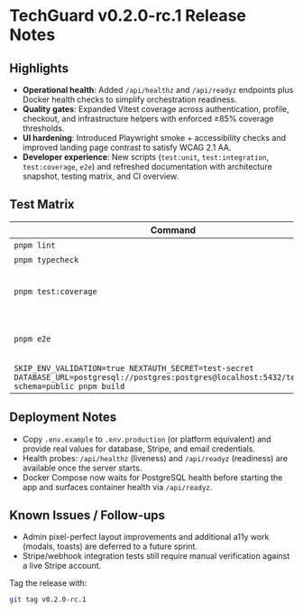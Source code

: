 # TechGuard v0.2.0-rc.1 Release Notes

## Highlights
- **Operational health**: Added `/api/healthz` and `/api/readyz` endpoints plus Docker health checks to simplify orchestration readiness.
- **Quality gates**: Expanded Vitest coverage across authentication, profile, checkout, and infrastructure helpers with enforced ≥85% coverage thresholds.
- **UI hardening**: Introduced Playwright smoke + accessibility checks and improved landing page contrast to satisfy WCAG 2.1 AA.
- **Developer experience**: New scripts (`test:unit`, `test:integration`, `test:coverage`, `e2e`) and refreshed documentation with architecture snapshot, testing matrix, and CI overview.

## Test Matrix
| Command | Result |
| --- | --- |
| `pnpm lint` | ✅ |
| `pnpm typecheck` | ✅ |
| `pnpm test:coverage` | ✅ (lines 91.55% · branches 80.15%) |
| `pnpm e2e` | ✅ (HTML report in `e2e-report/`) |
| `SKIP_ENV_VALIDATION=true NEXTAUTH_SECRET=test-secret DATABASE_URL=postgresql://postgres:postgres@localhost:5432/techguard?schema=public pnpm build` | ✅ |

## Deployment Notes
- Copy `.env.example` to `.env.production` (or platform equivalent) and provide real values for database, Stripe, and email credentials.
- Health probes: `/api/healthz` (liveness) and `/api/readyz` (readiness) are available once the server starts.
- Docker Compose now waits for PostgreSQL health before starting the app and surfaces container health via `/api/readyz`.

## Known Issues / Follow-ups
- Admin pixel-perfect layout improvements and additional a11y work (modals, toasts) are deferred to a future sprint.
- Stripe/webhook integration tests still require manual verification against a live Stripe account.

Tag the release with:

```bash
git tag v0.2.0-rc.1
```
